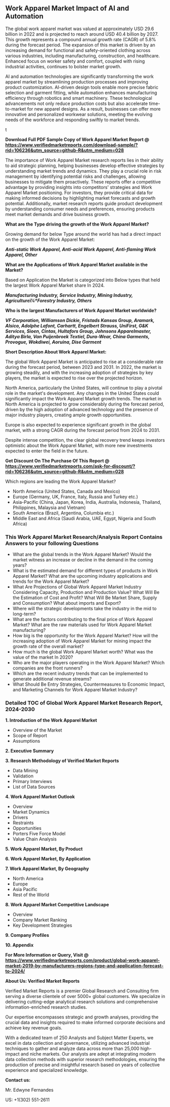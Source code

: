 <h2>Work Apparel Market Impact of AI and Automation</h2><p>The global work apparel market was valued at approximately USD 29.6 billion in 2022 and is projected to reach around USD 40.4 billion by 2027. This growth represents a compound annual growth rate (CAGR) of 5.8% during the forecast period. The expansion of this market is driven by an increasing demand for functional and safety-oriented clothing across various industries, including manufacturing, construction, and healthcare. Enhanced focus on worker safety and comfort, coupled with rising industrial activities, continues to bolster market growth.</p><p>AI and automation technologies are significantly transforming the work apparel market by streamlining production processes and improving product customization. AI-driven design tools enable more precise fabric selection and garment fitting, while automation enhances manufacturing efficiency through robotics and smart machinery. These technological advancements not only reduce production costs but also accelerate time-to-market for new apparel designs. As a result, businesses can offer more innovative and personalized workwear solutions, meeting the evolving needs of the workforce and responding swiftly to market trends.</p>t</p><p id="" class=""><strong>Download Full PDF Sample Copy of Work Apparel Market Report @ <a href="https://www.verifiedmarketreports.com/download-sample/?rid=106236&utm_source=github-R&utm_medium=028" target="_blank">https://www.verifiedmarketreports.com/download-sample/?rid=106236&utm_source=github-R&utm_medium=028</a></strong></p><p>The importance of&nbsp;Work Apparel Market research reports lies in their ability to aid strategic planning, helping businesses develop effective strategies by understanding market trends and dynamics. They play a crucial role in risk management by identifying potential risks and challenges, allowing businesses to mitigate them proactively. These reports offer a competitive advantage by providing insights into competitors' strategies and Work Apparel Market positioning. For investors, they provide critical data for making informed decisions by highlighting market forecasts and growth potential. Additionally, market research reports guide product development by understanding consumer needs and preferences, ensuring products meet market demands and drive business growth.</p><p><strong>What are the&nbsp;Type driving the growth of the Work Apparel Market?</strong></p><p id="" class="">Growing demand for below Type around the world has had a direct impact on the growth of the Work Apparel Market:</p><em><strong>Anti-static Work Apparel, Anti-acid Work Apparel, Anti-flaming Work Apparel, Other</strong></em></p><strong>What are the&nbsp;Applications&nbsp;of Work Apparel Market available in the Market?</strong></p><p id="" class="">Based on Application the Market is categorized into Below types that held the largest Work Apparel Market share In 2024.</p><em><strong>Manufacturing Industry, Service Industry, Mining Industry, Agricultureï¼†Forestry Industry, Others</strong></em></p><strong>Who is the largest Manufacturers of Work Apparel Market worldwide?</strong></p><p><em><strong>VF Corporation, Williamson Dickie, Fristads Kansas Group, Aramark, Alsico, Adolphe Lafont, Carhartt, Engelbert Strauss, UniFirst, G&K Services, Sioen, Cintas, Hultafors Group, Johnsons Apparelmaster, Aditya Birla, Van Puijenbroek Textiel, Dura-Wear, China Garments, Provogue, Wokdiwei, Aoruina, Dise Garment</strong></em></p><p id="" class=""><strong>Short Description About Work Apparel Market:</strong></p><p>The global Work Apparel Market is anticipated to rise at a considerable rate during the forecast period, between 2023 and 2031. In 2022, the market is growing steadily, and with the increasing adoption of strategies by key players, the market is expected to rise over the projected horizon.</p><p>North America, particularly the United States, will continue to play a pivotal role in the market's development. Any changes in the United States could significantly impact the Work Apparel Market growth trends. The market in North America is projected to grow considerably during the forecast period, driven by the high adoption of advanced technology and the presence of major industry players, creating ample growth opportunities.</p><p>Europe is also expected to experience significant growth in the global market, with a strong CAGR during the forecast period from 2024 to 2031.</p><p>Despite intense competition, the clear global recovery trend keeps investors optimistic about the Work Apparel Market, with more new investments expected to enter the field in the future.</p><p id="" class=""><strong>Get Discount On The Purchase Of This Report @ <a href="https://www.verifiedmarketreports.com/ask-for-discount/?rid=106236&utm_source=github-R&utm_medium=028" target="_blank">https://www.verifiedmarketreports.com/ask-for-discount/?rid=106236&utm_source=github-R&utm_medium=028</a></strong></p>Which regions are leading the Work Apparel Market?</p><ul><li>North America (United States, Canada and Mexico)</li><li>Europe (Germany, UK, France, Italy, Russia and Turkey etc.)</li><li>Asia-Pacific (China, Japan, Korea, India, Australia, Indonesia, Thailand, Philippines, Malaysia and Vietnam)</li><li>South America (Brazil, Argentina, Columbia etc.)</li><li>Middle East and Africa (Saudi Arabia, UAE, Egypt, Nigeria and South Africa)</li></ul><h3 id="" class="">This Work Apparel Market Research/Analysis Report Contains Answers to your following Questions</h3><ul><li>What are the global trends in the Work Apparel Market? Would the market witness an increase or decline in the demand in the coming years?</li><li>What is the estimated demand for different types of products in Work Apparel Market? What are the upcoming industry applications and trends for the Work Apparel Market?</li><li>What Are Projections of Global Work Apparel Market Industry Considering Capacity, Production and Production Value? What Will Be the Estimation of Cost and Profit? What Will Be Market Share, Supply and Consumption? What about imports and Export?</li><li>Where will the strategic developments take the industry in the mid to long-term?</li><li>What are the factors contributing to the final price of Work Apparel Market? What are the raw materials used for Work Apparel Market manufacturing?</li><li>How big is the opportunity for the Work Apparel Market? How will the increasing adoption of Work Apparel Market for mining impact the growth rate of the overall market?</li><li>How much is the global Work Apparel Market worth? What was the value of the market In 2020?</li><li>Who are the major players operating in the Work Apparel Market? Which companies are the front runners?</li><li>Which are the recent industry trends that can be implemented to generate additional revenue streams?</li><li>What Should Be Entry Strategies, Countermeasures to Economic Impact, and Marketing Channels for Work Apparel Market Industry?</li></ul><h3 id="" class="">Detailed TOC of Global Work Apparel Market Research Report, 2024-2030</h3><p id="" class=""><strong>1. Introduction of the Work Apparel Market</strong></p><ul><li>Overview of the Market</li><li>Scope of Report</li><li>Assumptions</li></ul><p id="" class=""><strong>2. Executive Summary</strong></p><p id="" class=""><strong>3. Research Methodology of Verified Market Reports</strong></p><ul><li>Data Mining</li><li>Validation</li><li>Primary Interviews</li><li>List of Data Sources</li></ul><p id="" class=""><strong>4. Work Apparel Market Outlook</strong></p><ul><li>Overview</li><li>Market Dynamics</li><li>Drivers</li><li>Restraints</li><li>Opportunities</li><li>Porters Five Force Model</li><li>Value Chain Analysis</li></ul><p id="" class=""><strong>5. Work Apparel Market, By Product</strong></p><p id="" class=""><strong>6. Work Apparel Market, By Application</strong></p><p id="" class=""><strong>7. Work Apparel Market, By Geography</strong></p><ul><li>North America</li><li>Europe</li><li>Asia Pacific</li><li>Rest of the World</li></ul><p id="" class=""><strong>8. Work Apparel Market Competitive Landscape</strong></p><ul><li>Overview</li><li>Company Market Ranking</li><li>Key Development Strategies</li></ul><p id="" class=""><strong>9. Company Profiles</strong></p><p id="" class=""><strong>10. Appendix</strong></p><p id="" class=""><strong>For More Information or Query, Visit @ <a href="https://www.verifiedmarketreports.com/product/global-work-apparel-market-2019-by-manufacturers-regions-type-and-application-forecast-to-2024/" target="_blank">https://www.verifiedmarketreports.com/product/global-work-apparel-market-2019-by-manufacturers-regions-type-and-application-forecast-to-2024/</a></strong></p><p id="" class=""><strong>About Us: Verified Market Reports</strong></p><p id="" class="">Verified Market Reports is a premier Global Research and Consulting firm serving a diverse clientele of over 5000+ global customers. We specialize in delivering cutting-edge analytical research solutions and comprehensive information-enriched research studies.</p><p id="" class="">Our expertise encompasses strategic and growth analyses, providing the crucial data and insights required to make informed corporate decisions and achieve key revenue goals.</p><p id="" class="">With a dedicated team of 250 Analysts and Subject Matter Experts, we excel in data collection and governance, utilizing advanced industrial techniques to gather and analyze data across more than 25,000 high-impact and niche markets. Our analysts are adept at integrating modern data collection methods with superior research methodologies, ensuring the production of precise and insightful research based on years of collective experience and specialized knowledge.</p><p id="" class=""><strong>Contact us:</strong></p><p id="" class="">Mr. Edwyne Fernandes</p><p id="" class="">US: +1(302) 551-2611</p>
